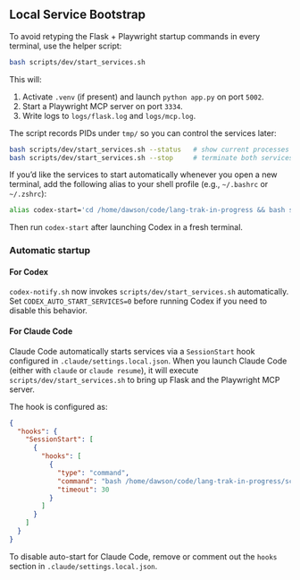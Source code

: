 ## Local Service Bootstrap

To avoid retyping the Flask + Playwright startup commands in every terminal, use the helper script:

```bash
bash scripts/dev/start_services.sh
```

This will:
1. Activate `.venv` (if present) and launch `python app.py` on port `5002`.
2. Start a Playwright MCP server on port `3334`.
3. Write logs to `logs/flask.log` and `logs/mcp.log`.

The script records PIDs under `tmp/` so you can control the services later:

```bash
bash scripts/dev/start_services.sh --status   # show current processes
bash scripts/dev/start_services.sh --stop     # terminate both services
```

If you’d like the services to start automatically whenever you open a new terminal, add the following alias to your shell profile (e.g., `~/.bashrc` or `~/.zshrc`):

```bash
alias codex-start='cd /home/dawson/code/lang-trak-in-progress && bash scripts/dev/start_services.sh'
```

Then run `codex-start` after launching Codex in a fresh terminal.


### Automatic startup

#### For Codex

`codex-notify.sh` now invokes `scripts/dev/start_services.sh` automatically. Set `CODEX_AUTO_START_SERVICES=0` before running Codex if you need to disable this behavior.

#### For Claude Code

Claude Code automatically starts services via a `SessionStart` hook configured in `.claude/settings.local.json`. When you launch Claude Code (either with `claude` or `claude resume`), it will execute `scripts/dev/start_services.sh` to bring up Flask and the Playwright MCP server.

The hook is configured as:
```json
{
  "hooks": {
    "SessionStart": [
      {
        "hooks": [
          {
            "type": "command",
            "command": "bash /home/dawson/code/lang-trak-in-progress/scripts/dev/start_services.sh",
            "timeout": 30
          }
        ]
      }
    ]
  }
}
```

To disable auto-start for Claude Code, remove or comment out the `hooks` section in `.claude/settings.local.json`.
